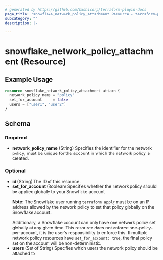 ```yaml
---
# generated by https://github.com/hashicorp/terraform-plugin-docs
page_title: "snowflake_network_policy_attachment Resource - terraform-provider-snowflake"
subcategory: ""
description: |-
  
---
```


# snowflake_network_policy_attachment (Resource)



## Example Usage

```terraform
resource snowflake_network_policy_attachment attach {
  network_policy_name = "policy"
  set_for_account     = false
  users = ["user1", "user2"]
}
```

<!-- schema generated by tfplugindocs -->
## Schema

### Required

- **network_policy_name** (String) Specifies the identifier for the network policy; must be unique for the account in which the network policy is created.

### Optional

- **id** (String) The ID of this resource.
- **set_for_account** (Boolean) Specifies whether the network policy should be applied globally to your Snowflake account<br><br>**Note:** The Snowflake user running `terraform apply` must be on an IP address allowed by the network policy to set that policy globally on the Snowflake account.<br><br>Additionally, a Snowflake account can only have one network policy set globally at any given time. This resource does not enforce one-policy-per-account, it is the user's responsibility to enforce this. If multiple network policy resources have `set_for_account: true`, the final policy set on the account will be non-deterministic.
- **users** (Set of String) Specifies which users the network policy should be attached to


